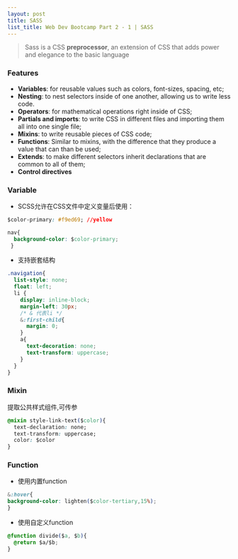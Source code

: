 ```yaml
---
layout: post
title: SASS
list_title: Web Dev Bootcamp Part 2 - 1 | SASS 
---
```


> Sass is a CSS **preprocessor**, an extension of CSS that adds power and elegance to the basic language

### Features

- **Variables**: for reusable values such as colors, font-sizes, spacing, etc;
- **Nesting**: to nest selectors inside of one another, allowing us to write less code.
- **Operators**: for mathematical operations right inside of CSS;
- **Partials and imports**: to write CSS in different files and importing them all into one single file;
- **Mixins**: to write reusable pieces of CSS code;
- **Functions**: Similar to mixins, with the difference that they produce a value that can than be used;
- **Extends**: to make different selectors inherit declarations that are common to all of them;
- **Control directives**

### Variable

- SCSS允许在CSS文件中定义变量后使用：

```css
$color-primary: #f9ed69; //yellow

nav{
  background-color: $color-primary;
 }
```

- 支持嵌套结构

```css
.navigation{
  list-style: none;
  float: left;
  li {
    display: inline-block;  
    margin-left: 30px;
    /* & 代表li */
    &:first-child{
      margin: 0;
    }
    a{
      text-decoration: none;
      text-transform: uppercase;
    }
  }
}
```

### Mixin

提取公共样式组件,可传参

```css
@mixin style-link-text($color){
  text-declaration: none;
  text-transform: uppercase;
  color: $color
}
```

### Function

- 使用内置function

```css
&:hover{
background-color: lighten($color-tertiary,15%);
}
```

- 使用自定义function

```css
@function divide($a, $b){
  @return $a/$b;
}
```